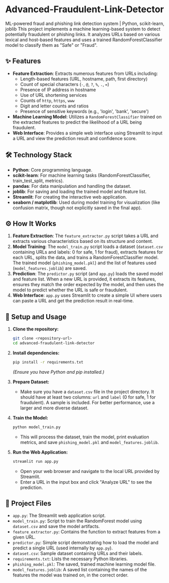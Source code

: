 # Advanced-Fraudulent-Link-Detector
ML-powered fraud and phishing link detection system | Python, scikit-learn, joblib
This project implements a machine learning-based system to detect potentially fraudulent or phishing links. It analyzes URLs based on various lexical and host-based features and uses a trained RandomForestClassifier model to classify them as "Safe" or "Fraud".

## ✨ Features

* **Feature Extraction**: Extracts numerous features from URLs including:
    * Length-based features (URL, hostname, path, first directory)
    * Count of special characters (`-`, `@`, `?`, `%`, `.`, `=`)
    * Presence of IP address in hostname
    * Use of URL shortening services
    * Counts of `http`, `https`, `www`
    * Digit and letter counts and ratios
    * Presence of sensitive keywords (e.g., 'login', 'bank', 'secure')
* **Machine Learning Model**: Utilizes a `RandomForestClassifier` trained on the extracted features to predict the likelihood of a URL being fraudulent.
* **Web Interface**: Provides a simple web interface using Streamlit to input a URL and view the prediction result and confidence score.

## 🛠️ Technology Stack

* **Python**: Core programming language.
* **scikit-learn**: For machine learning tasks (RandomForestClassifier, train_test_split, metrics).
* **pandas**: For data manipulation and handling the dataset.
* **joblib**: For saving and loading the trained model and feature list.
* **Streamlit**: For creating the interactive web application.
* **seaborn / matplotlib**: Used during model training for visualization (like confusion matrix, though not explicitly saved in the final app).

## ⚙️ How It Works

1.  **Feature Extraction**: The `feature_extractor.py` script takes a URL and extracts various characteristics based on its structure and content.
2.  **Model Training**: The `model_train.py` script loads a dataset (`dataset.csv` containing URLs and labels: 0 for safe, 1 for fraud), extracts features for each URL, splits the data, and trains a RandomForestClassifier model. The trained model (`phishing_model.pkl`) and the list of features used (`model_features.joblib`) are saved.
3.  **Prediction**: The `predictor.py` script (and `app.py`) loads the saved model and feature list. When a new URL is provided, it extracts its features, ensures they match the order expected by the model, and then uses the model to predict whether the URL is safe or fraudulent.
4.  **Web Interface**: `app.py` uses Streamlit to create a simple UI where users can paste a URL and get the prediction result in real-time.

## 🚀 Setup and Usage

1.  **Clone the repository:**
    ```bash
    git clone <repository-url>
    cd advanced-fraudulent-link-detector
    ```

2.  **Install dependencies:**
    ```bash
    pip install -r requirements.txt
    ```
    *(Ensure you have Python and pip installed.)*

3.  **Prepare Dataset:**
    * Make sure you have a `dataset.csv` file in the project directory. It should have at least two columns: `url` and `label` (0 for safe, 1 for fraudulent). A sample is included. For better performance, use a larger and more diverse dataset.

4.  **Train the Model:**
    ```bash
    python model_train.py
    ```
    * This will process the dataset, train the model, print evaluation metrics, and save `phishing_model.pkl` and `model_features.joblib`.

5.  **Run the Web Application:**
    ```bash
    streamlit run app.py
    ```
    * Open your web browser and navigate to the local URL provided by Streamlit.
    * Enter a URL in the input box and click "Analyze URL" to see the prediction.

## 📁 Project Files

* `app.py`: The Streamlit web application script.
* `model_train.py`: Script to train the RandomForest model using `dataset.csv` and save the model artifacts.
* `feature_extractor.py`: Contains the function to extract features from a given URL.
* `predictor.py`: Simple script demonstrating how to load the model and predict a single URL (used internally by `app.py`).
* `dataset.csv`: Sample dataset containing URLs and their labels.
* `requirements.txt`: Lists the necessary Python libraries.
* `phishing_model.pkl`: The saved, trained machine learning model file.
* `model_features.joblib`: A saved list containing the names of the features the model was trained on, in the correct order.
